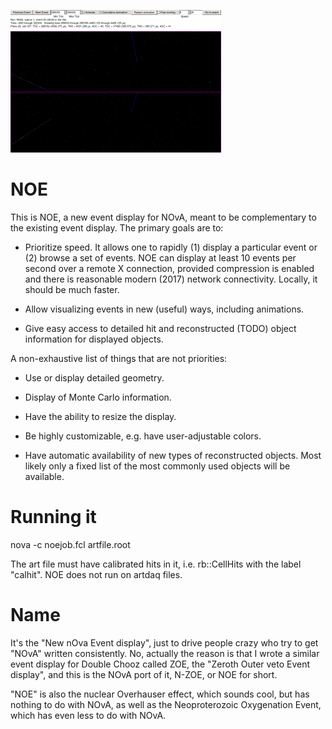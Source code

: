 [![NOE animation example: a Monte Carlo monopole overlayed with data cosmics](noe-example-monopole-thumb.gif)](noe-example-monopole.gif?raw=true "NOE animation example: a Monte Carlo monopole overlayed with data cosmics. Follow the link for a full-sized image.")

# NOE

This is NOE, a new event display for NOvA, meant to be complementary to
the existing event display. The primary goals are to:

* Prioritize speed.  It allows one to rapidly (1) display a particular
  event or (2) browse a set of events. NOE can display at least 10
  events per second over a remote X connection, provided compression is
  enabled and there is reasonable modern (2017) network connectivity.
  Locally, it should be much faster.

* Allow visualizing events in new (useful) ways, including animations.

* Give easy access to detailed hit and reconstructed (TODO) object
  information for displayed objects.

A non-exhaustive list of things that are not priorities:

* Use or display detailed geometry.

* Display of Monte Carlo information.

* Have the ability to resize the display.

* Be highly customizable, e.g. have user-adjustable colors.

* Have automatic availability of new types of reconstructed objects. 
  Most likely only a fixed list of the most commonly used objects will
  be available.

# Running it

nova -c noejob.fcl artfile.root

The art file must have calibrated hits in it, i.e. rb::CellHits with the
label "calhit".  NOE does not run on artdaq files.

# Name

It's the "New nOva Event display", just to drive people crazy who try to
get "NOvA" written consistently. No, actually the reason is that I wrote
a similar event display for Double Chooz called ZOE, the "Zeroth Outer
veto Event display", and this is the NOvA port of it, N-ZOE, or NOE for
short.

"NOE" is also the nuclear Overhauser effect, which sounds cool, but
has nothing to do with NOvA, as well as the Neoproterozoic Oxygenation
Event, which has even less to do with NOvA.
